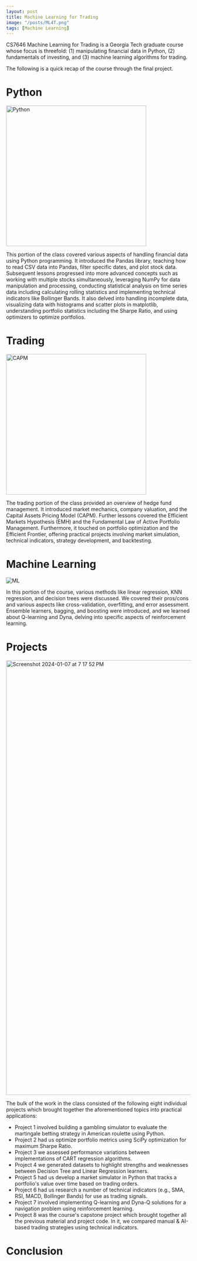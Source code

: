 ```yaml
---
layout: post
title: Machine Learning for Trading
image: "/posts/ML4T.png"
tags: [Machine Learning]
---
```


CS7646 Machine Learning for Trading is a Georgia Tech graduate course whose focus is threefold: (1) manipulating financial data in Python, (2) fundamentals of investing, and (3) machine learning algorithms for trading.

The following is a quick recap of the course through the final project.

# Python
<img width="382" alt="Python" src="https://github.com/chris-delgado/chris-delgado.github.io/assets/19756136/7e00a709-5dc7-4231-9961-f4178bdef251">

This portion of the class covered various aspects of handling financial data using Python programming. It introduced the Pandas library, teaching how to read CSV data into Pandas, filter specific dates, and plot stock data. Subsequent lessons progressed into more advanced concepts such as working with multiple stocks simultaneously, leveraging NumPy for data manipulation and processing, conducting statistical analysis on time series data including calculating rolling statistics and implementing technical indicators like Bollinger Bands. It also delved into handling incomplete data, visualizing data with histograms and scatter plots in matplotlib, understanding portfolio statistics including the Sharpe Ratio, and using optimizers to optimize portfolios.

# Trading
<img width="382" alt="CAPM" src="https://github.com/chris-delgado/chris-delgado.github.io/assets/19756136/d960b154-4ae0-4843-ab3d-e29065f219d0">


The trading portion of the class provided an overview of hedge fund management. It introduced market mechanics, company valuation, and the Capital Assets Pricing Model (CAPM). Further lessons covered the Efficient Markets Hypothesis (EMH) and the Fundamental Law of Active Portfolio Management. Furthermore, it touched on portfolio optimization and the Efficient Frontier, offering practical projects involving market simulation, technical indicators, strategy development, and backtesting.

# Machine Learning
![ML](https://github.com/chris-delgado/chris-delgado.github.io/assets/19756136/d3d4bda2-0eca-42d1-b390-762682abe751)

In this portion of the course, various methods like linear regression, KNN regression, and decision trees were discussed. We covered their pros/cons and various aspects like cross-validation, overfitting, and error assessment. Ensemble learners, bagging, and boosting were introduced, and we learned about Q-learning and Dyna, delving into specific aspects of reinforcement learning.

# Projects
<img width="1181" alt="Screenshot 2024-01-07 at 7 17 52 PM" src="https://github.com/chris-delgado/chris-delgado.github.io/assets/19756136/58e921ea-21a1-405b-8dad-43757a03eb7d">

The bulk of the work in the class consisted of the following eight individual projects which brought together the aforementioned topics into practical applications:
- Project 1 involved building a gambling simulator to evaluate the martingale betting strategy in American roulette using Python.
- Project 2 had us optimize portfolio metrics using SciPy optimization for maximum Sharpe Ratio.
- Project 3 we assessed performance variations between implementations of CART regression algorithms.
- Project 4 we generated datasets to highlight strengths and weaknesses between Decision Tree and Linear Regression learners.
- Project 5 had us develop a market simulator in Python that tracks a portfolio's value over time based on trading orders.
- Project 6 had us research a number of technical indicators (e.g., SMA, RSI, MACD, Bollinger Bands) for use as trading signals.
- Project 7 involved implementing Q-learning and Dyna-Q solutions for a navigation problem using reinforcement learning.
- Project 8 was the course's capstone project which brought together all the previous material and project code. In it, we compared manual & AI-based trading strategies using technical indicators.

# Conclusion
